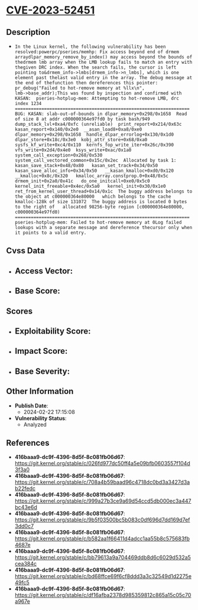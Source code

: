
# [CVE-2023-52451](https://cve.mitre.org/cgi-bin/cvename.cgi?name=CVE-2023-52451)

## Description

- `In the Linux kernel, the following vulnerability has been resolved:powerpc/pseries/memhp: Fix access beyond end of drmem arraydlpar_memory_remove_by_index() may access beyond the bounds of thedrmem lmb array when the LMB lookup fails to match an entry with thegiven DRC index. When the search fails, the cursor is left pointing to&drmem_info->lmbs[drmem_info->n_lmbs], which is one element past thelast valid entry in the array. The debug message at the end of thefunction then dereferences this pointer:        pr_debug("Failed to hot-remove memory at %llx\n",                 lmb->base_addr);This was found by inspection and confirmed with KASAN:  pseries-hotplug-mem: Attempting to hot-remove LMB, drc index 1234  ==================================================================  BUG: KASAN: slab-out-of-bounds in dlpar_memory+0x298/0x1658  Read of size 8 at addr c000000364e97fd0 by task bash/949  dump_stack_lvl+0xa4/0xfc (unreliable)  print_report+0x214/0x63c  kasan_report+0x140/0x2e0  __asan_load8+0xa8/0xe0  dlpar_memory+0x298/0x1658  handle_dlpar_errorlog+0x130/0x1d0  dlpar_store+0x18c/0x3e0  kobj_attr_store+0x68/0xa0  sysfs_kf_write+0xc4/0x110  kernfs_fop_write_iter+0x26c/0x390  vfs_write+0x2d4/0x4e0  ksys_write+0xac/0x1a0  system_call_exception+0x268/0x530  system_call_vectored_common+0x15c/0x2ec  Allocated by task 1:   kasan_save_stack+0x48/0x80   kasan_set_track+0x34/0x50   kasan_save_alloc_info+0x34/0x50   __kasan_kmalloc+0xd0/0x120   __kmalloc+0x8c/0x320   kmalloc_array.constprop.0+0x48/0x5c   drmem_init+0x2a0/0x41c   do_one_initcall+0xe0/0x5c0   kernel_init_freeable+0x4ec/0x5a0   kernel_init+0x30/0x1e0   ret_from_kernel_user_thread+0x14/0x1c  The buggy address belongs to the object at c000000364e80000   which belongs to the cache kmalloc-128k of size 131072  The buggy address is located 0 bytes to the right of   allocated 98256-byte region [c000000364e80000, c000000364e97fd0)  ==================================================================  pseries-hotplug-mem: Failed to hot-remove memory at 0Log failed lookups with a separate message and dereference thecursor only when it points to a valid entry.`

## Cvss Data

- **Access Vector**:
  - 
- **Base Score**:
  - 

## Scores

- **Exploitability Score**:
  - 
- **Impact Score**:
  - 
- **Base Severity**:
  - 

## Other Information

- **Publish Date**:
  - 2024-02-22 17:15:08
- **Vulnerability Status**:
  - Analyzed

## References

- **416baaa9-dc9f-4396-8d5f-8c081fb06d67**: https://git.kernel.org/stable/c/026fd977dc50ff4a5e09bfb0603557f104d3f3a0
- **416baaa9-dc9f-4396-8d5f-8c081fb06d67**: https://git.kernel.org/stable/c/708a4b59baad96c4718dc0bd3a3427d3ab22fedc
- **416baaa9-dc9f-4396-8d5f-8c081fb06d67**: https://git.kernel.org/stable/c/999a27b3ce9a69d54ccd5db000ec3a447bc43e6d
- **416baaa9-dc9f-4396-8d5f-8c081fb06d67**: https://git.kernel.org/stable/c/9b5f03500bc5b083c0df696d7dd169d7ef3dd0c7
- **416baaa9-dc9f-4396-8d5f-8c081fb06d67**: https://git.kernel.org/stable/c/b582aa1f66411d4adcc1aa55b8c575683fb4687e
- **416baaa9-dc9f-4396-8d5f-8c081fb06d67**: https://git.kernel.org/stable/c/bb79613a9a704469ddb8d6c6029d532a5cea384c
- **416baaa9-dc9f-4396-8d5f-8c081fb06d67**: https://git.kernel.org/stable/c/bd68ffce69f6cf8ddd3a3c32549d1d2275e49fc5
- **416baaa9-dc9f-4396-8d5f-8c081fb06d67**: https://git.kernel.org/stable/c/df16afba2378d985359812c865a15c05c70a967e
